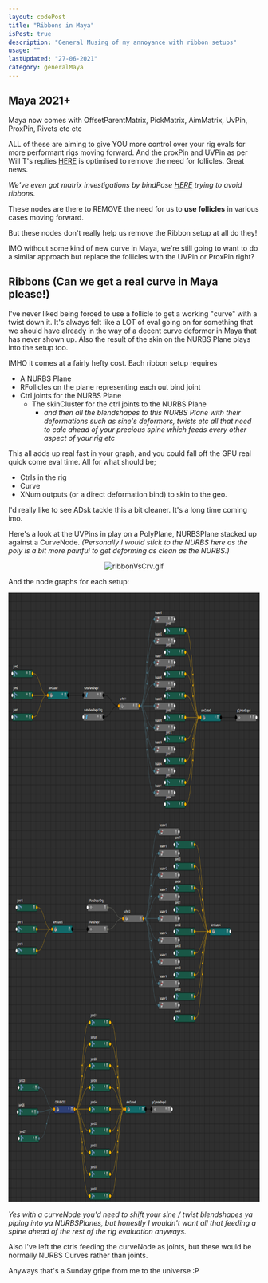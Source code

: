 ```yaml
---
layout: codePost
title: "Ribbons in Maya"
isPost: true
description: "General Musing of my annoyance with ribbon setups"
usage: ""
lastUpdated: "27-06-2021"
category: generalMaya
---
```


Maya 2021+
----------

Maya now comes with OffsetParentMatrix, PickMatrix, AimMatrix, UvPin, ProxPin, Rivets etc etc

ALL of these are aiming to give YOU more control over your rig evals for more performant rigs moving forward.
And the proxPin and UVPin as per Will T's replies <a href="https://twitter.com/chrislesage/status/1246121492330536962">HERE</a>
is optimised to remove the need for follicles. Great news. 

*We've even got matrix investigations by bindPose <a href="https://bindpose.com/maya-matrix-nodes-part-3-matrix-rivet/">HERE</a> trying to avoid ribbons.*

These nodes are there to REMOVE the need for us to **use follicles** in various cases moving forward.

But these nodes don't really help us remove the Ribbon setup at all do they! 

IMO without some kind of new curve in Maya, we're still going to want to do a similar approach but replace the follicles 
with the UVPin or ProxPin right?


Ribbons (Can we get a real curve in Maya please!)
-------------------------------------------------

I've never liked being forced to use a follicle to get a working "curve" with a twist down it. It's
always felt like a LOT of eval going on for something that we should have already in the way of a decent curve
deformer in Maya that has never shown up. Also the result of the skin on the NURBS Plane plays into the setup too. 

IMHO it comes at a fairly hefty cost. Each ribbon setup requires
- A NURBS Plane
- RFollicles on the plane representing each out bind joint
- Ctrl joints for the NURBS Plane
  - The skinCluster for the ctrl joints to the NURBS Plane
    - *and then all the blendshapes to this NURBS Plane with their deformations such as sine's deformers, twists etc all that need 
 to calc ahead of your precious spine which feeds every other aspect of your rig etc*
  
This all adds up real fast in your graph, and you could fall off the GPU real quick come eval time. All for what 
should be;
- Ctrls in the rig 
- Curve
- XNum outputs (or a direct deformation bind) to skin to the geo.


I'd really like to see ADsk tackle this a bit cleaner. It's a long time coming imo.

Here's a look at the UVPins in play on a PolyPlane, NURBSPlane stacked up against a CurveNode. *(Personally I would stick to the NURBS here
as the poly is a bit more painful to get deforming as clean as the NURBS.)*

<center><img src="/assets/examples/ribbonVsCrv.gif" alt="ribbonVsCrv.gif" width="1108" height="1024"></center>

And the node graphs for each setup:

<center><img src="/assets/examples/graph_cruveNode.png" alt="graph_cruveNode.png" width="931" height="1220"></center>

*Yes with a curveNode you'd need to shift your sine / twist blendshapes ya piping into ya NURBSPlanes, but honestly I wouldn't want all that feeding a 
spine ahead of the rest of the rig evaluation anyways.*

Also I've left the ctrls feeding the curveNode as joints, but these would be normally NURBS Curves rather than joints.

Anyways that's a Sunday gripe from me to the universe :P 
